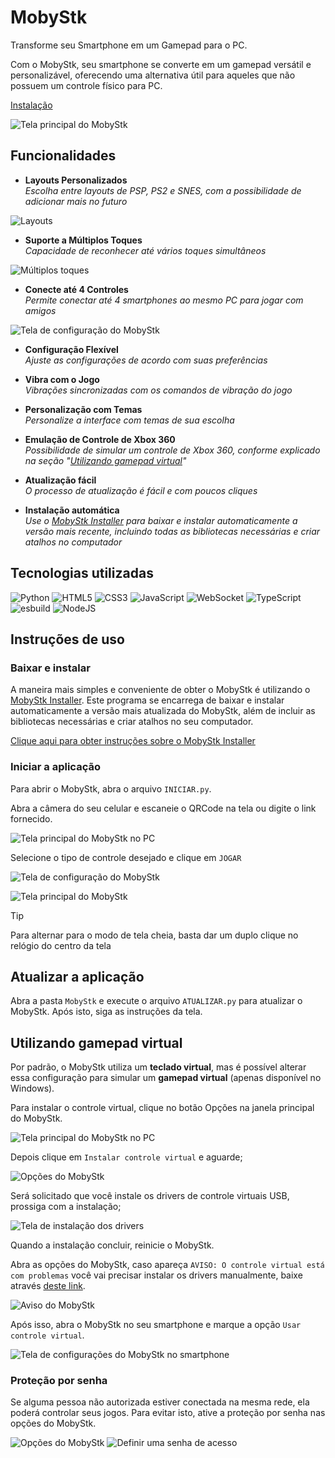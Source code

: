 # MobyStk
Transforme seu Smartphone em um Gamepad para o PC.

Com o MobyStk, seu smartphone se converte em um gamepad versátil e personalizável, oferecendo uma alternativa útil para aqueles que não possuem um controle físico para PC.

[Instalação](#baixar-e-instalar)

![Tela principal do MobyStk](https://github.com/josejefferson/mobystk/assets/52979246/daaa80a2-ace0-46e7-be28-d49c0afa1e0a)

## Funcionalidades

- **Layouts Personalizados**\
_Escolha entre layouts de PSP, PS2 e SNES, com a possibilidade de adicionar mais no futuro_

![Layouts](https://github.com/josejefferson/mobystk/assets/52979246/0a32fdcd-106a-44fb-bb84-34c9da9c040a)

- **Suporte a Múltiplos Toques**\
_Capacidade de reconhecer até vários toques simultâneos_

![Múltiplos toques](https://github.com/josejefferson/mobystk/assets/52979246/7a0d1b3c-7a2a-430c-abdb-dccf4154aa9f)

- **Conecte até 4 Controles**\
_Permite conectar até 4 smartphones ao mesmo PC para jogar com amigos_

![Tela de configuração do MobyStk](https://github.com/josejefferson/mobystk/assets/52979246/4ddafc98-1cdb-47de-9553-df8717d8f443)

- **Configuração Flexível**\
_Ajuste as configurações de acordo com suas preferências_

- **Vibra com o Jogo**\
_Vibrações sincronizadas com os comandos de vibração do jogo_

- **Personalização com Temas**\
_Personalize a interface com temas de sua escolha_

- **Emulação de Controle de Xbox 360**\
_Possibilidade de simular um controle de Xbox 360, conforme explicado na seção "[Utilizando gamepad virtual](#utilizando-gamepad-virtual)"_

- **Atualização fácil**\
_O processo de atualização é fácil e com poucos cliques_

- **Instalação automática**\
_Use o [MobyStk Installer](#baixar-e-instalar) para baixar e instalar automaticamente a versão mais recente, incluindo todas as bibliotecas necessárias e criar atalhos no computador_

## Tecnologias utilizadas

![Python](https://img.shields.io/badge/python-3670A0?style=for-the-badge&logo=python&logoColor=ffdd54)
![HTML5](https://img.shields.io/badge/html5-%23E34F26.svg?style=for-the-badge&logo=html5&logoColor=white)
![CSS3](https://img.shields.io/badge/css3-%231572B6.svg?style=for-the-badge&logo=css3&logoColor=white)
![JavaScript](https://img.shields.io/badge/javascript-%23323330.svg?style=for-the-badge&logo=javascript&logoColor=%23F7DF1E)
![WebSocket](https://img.shields.io/badge/WebSocket-black?style=for-the-badge&logo=websocket&badgeColor=010101)
![TypeScript](https://img.shields.io/badge/typescript-%23007ACC.svg?style=for-the-badge&logo=typescript&logoColor=white)
![esbuild](https://img.shields.io/badge/esbuild-%23ffcf00.svg?style=for-the-badge&logoColor=%23ffcf00)
![NodeJS](https://img.shields.io/badge/node.js-6DA55F?style=for-the-badge&logo=node.js&logoColor=white)



## Instruções de uso

### Baixar e instalar

A maneira mais simples e conveniente de obter o MobyStk é utilizando o [MobyStk Installer](https://github.com/josejefferson/mobystk-installer#readme). Este programa se encarrega de baixar e instalar automaticamente a versão mais atualizada do MobyStk, além de incluir as bibliotecas necessárias e criar atalhos no seu computador.

[Clique aqui para obter instruções sobre o MobyStk Installer](https://github.com/josejefferson/mobystk-installer#readme)

### Iniciar a aplicação

Para abrir o MobyStk, abra o arquivo `INICIAR.py`.

Abra a câmera do seu celular e escaneie o QRCode na tela ou digite o link fornecido.

![Tela principal do MobyStk no PC](https://github.com/josejefferson/mobystk/assets/52979246/055e5213-f78b-448a-b0ed-701097af67ff)

Selecione o tipo de controle desejado e clique em `JOGAR`

![Tela de configuração do MobyStk](https://github.com/josejefferson/mobystk/assets/52979246/4ddafc98-1cdb-47de-9553-df8717d8f443)

![Tela principal do MobyStk](https://github.com/josejefferson/mobystk/assets/52979246/daaa80a2-ace0-46e7-be28-d49c0afa1e0a)

> [!TIP]
> Para alternar para o modo de tela cheia, basta dar um duplo clique no relógio do centro da tela



## Atualizar a aplicação

Abra a pasta `MobyStk` e execute o arquivo `ATUALIZAR.py` para atualizar o MobyStk. Após isto, siga as instruções da tela.



## Utilizando gamepad virtual

Por padrão, o MobyStk utiliza um **teclado virtual**, mas é possível alterar essa configuração para simular um **gamepad virtual** (apenas disponível no Windows).

Para instalar o controle virtual, clique no botão Opções na janela principal do MobyStk.

![Tela principal do MobyStk no PC](https://github.com/josejefferson/mobystk/assets/52979246/055e5213-f78b-448a-b0ed-701097af67ff)

Depois clique em `Instalar controle virtual` e aguarde;

![Opções do MobyStk](https://github.com/josejefferson/mobystk/assets/52979246/79c110dc-6780-4798-8188-25543bc490b6)

Será solicitado que você instale os drivers de controle virtuais USB, prossiga com a instalação;

![Tela de instalação dos drivers](https://github.com/josejefferson/mobystk/assets/52979246/9a2687be-6741-49b0-acf9-0769a15db1ab)

Quando a instalação concluir, reinicie o MobyStk.

Abra as opções do MobyStk, caso apareça `AVISO: O controle virtual está com problemas` você vai precisar instalar os drivers manualmente, baixe através [deste link](https://github.com/nefarius/ViGEmBus/releases/download/v1.22.0/ViGEmBus_1.22.0_x64_x86_arm64.exe).

![Aviso do MobyStk](https://github.com/josejefferson/mobystk/assets/52979246/1b0bfb73-15ab-4587-ae9c-7b407f5261b4)

Após isso, abra o MobyStk no seu smartphone e marque a opção `Usar controle virtual`.

![Tela de configurações do MobyStk no smartphone](https://github.com/josejefferson/mobystk/assets/52979246/a0bed6d6-04c1-4293-97c2-9e5361601802)

### Proteção por senha

Se alguma pessoa não autorizada estiver conectada na mesma rede, ela poderá controlar seus jogos. Para evitar isto, ative a proteção por senha nas opções do MobyStk.

![Opções do MobyStk](https://github.com/josejefferson/mobystk/assets/52979246/b544cf44-d3ed-4ab7-92cd-f389e6e26399)
![Definir uma senha de acesso](https://github.com/josejefferson/mobystk/assets/52979246/46b22030-71de-40a4-9460-c0afd8856cf2)
